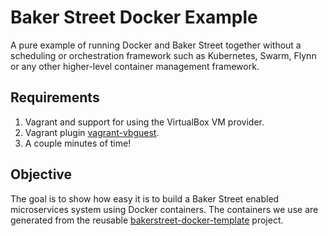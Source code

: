 # Baker Street Docker Example #

A pure example of running Docker and Baker Street together without a scheduling or orchestration framework such as
Kubernetes, Swarm, Flynn or any other higher-level container management framework.

## Requirements ##

1. Vagrant and support for using the VirtualBox VM provider.
2. Vagrant plugin [vagrant-vbguest](https://github.com/dotless-de/vagrant-vbguest).
3. A couple minutes of time!

## Objective ##

The goal is to show how easy it is to build a Baker Street enabled microservices system using Docker containers. The
containers we use are generated from the reusable [bakerstreet-docker-template](https://github.com/datawire/bakerstreet-docker-template) project.